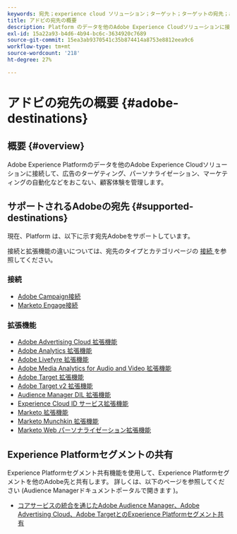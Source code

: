 ```yaml
---
keywords: 宛先；experience cloud ソリューション；ターゲット；ターゲットの宛先；ad cloud;advertising cloud;audience manager;adobe target の宛先；target;audience manager の宛先；
title: アドビの宛先の概要
description: Platform のデータを他のAdobe Experience Cloudソリューションに接続して、広告のターゲティング、パーソナライゼーション、マーケティングの自動化などをおこなうことで、顧客体験を管理します
exl-id: 15a22a93-b4d6-4b94-bc6c-3634920c7689
source-git-commit: 15ea3ab9370541c35b874414a8753e8812eea9c6
workflow-type: tm+mt
source-wordcount: '218'
ht-degree: 27%

---
```


# アドビの宛先の概要 {#adobe-destinations}

## 概要 {#overview}

Adobe Experience Platformのデータを他のAdobe Experience Cloudソリューションに接続して、広告のターゲティング、パーソナライゼーション、マーケティングの自動化などをおこない、顧客体験を管理します。

## サポートされるAdobeの宛先 {#supported-destinations}

現在、Platform は、以下に示す宛先Adobeをサポートしています。

接続と拡張機能の違いについては、宛先のタイプとカテゴリページの [ 接続 ](../../destination-types.md#connections) を参照してください。

### 接続

* [Adobe Campaign接続](../email-marketing/adobe-campaign.md)
* [Marketo Engage接続](/help/destinations/catalog/adobe/marketo-engage.md)

### 拡張機能

* [Adobe Advertising Cloud 拡張機能](../advertising/adobe-advertising-cloud.md)
* [Adobe Analytics 拡張機能](../analytics/adobe-analytics.md)
* [Adobe Livefyre 拡張機能](../social/adobe-livefyre.md)
* [Adobe Media Analytics for Audio and Video 拡張機能](../analytics/adobe-video-analytics.md)
* [Adobe Target 拡張機能](../personalization/adobe-target.md)
* [Adobe Target v2 拡張機能](../personalization/adobe-target-v2.md)
* [Audience Manager DIL 拡張機能](../data-management/aam-dil-extension.md)
* [Experience Cloud ID サービス拡張機能](../personalization/adobe-ecid.md)
* [Marketo 拡張機能](../email/marketo.md)
* [Marketo Munchkin 拡張機能](../email/marketo-munchkin.md)
* [Marketo Web パーソナライゼーション拡張機能](../personalization/marketo-web-personalization.md)

## Experience Platformセグメントの共有

Experience Platformセグメント共有機能を使用して、Experience Platformセグメントを他のAdobe先と共有します。 詳しくは、以下のページを参照してください (Audience Managerドキュメントポータルで開きます )。

* [コアサービスの統合を通じたAdobe Audience Manager、Adobe Advertising Cloud、Adobe TargetとのExperience Platformセグメント共有](https://experienceleague.adobe.com/docs/audience-manager/user-guide/implementation-integration-guides/integration-experience-platform/aam-aep-audience-sharing.html?lang=ja)

